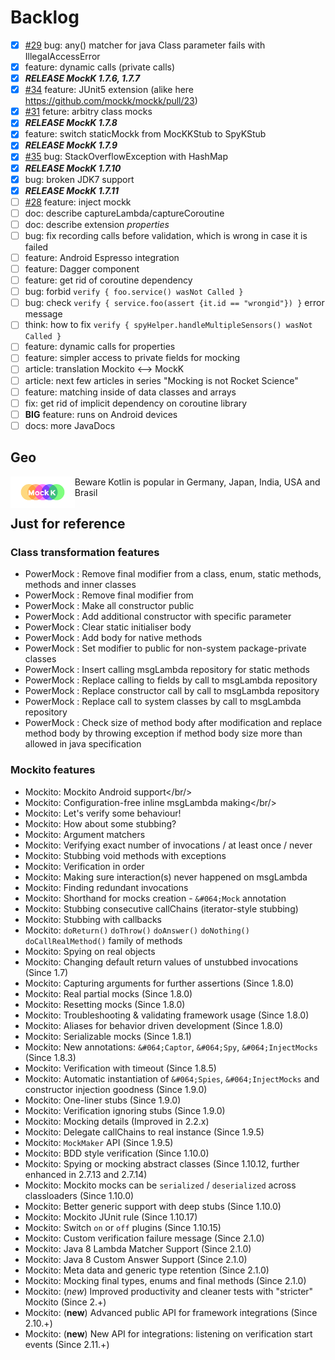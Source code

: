 
# Backlog
- [x] [#29](https://github.com/mockk/mockk/issues/29) bug: any() matcher for java Class parameter fails with IllegalAccessError
- [x] feature: dynamic calls (private calls)
- [x] ***RELEASE MockK 1.7.6, 1.7.7***
- [x] [#34](https://github.com/mockk/mockk/pull/34) feature: JUnit5 extension (alike here https://github.com/mockk/mockk/pull/23)
- [x] [#31](https://github.com/mockk/mockk/issues/31) feture: arbitry class mocks
- [x] ***RELEASE MockK 1.7.8***
- [x] feature: switch staticMockk from MocKKStub to SpyKStub
- [x] ***RELEASE MockK 1.7.9***
- [x] [#35](https://github.com/mockk/mockk/issues/35) bug: StackOverflowException with HashMap
- [x] ***RELEASE MockK 1.7.10***
- [x] bug: broken JDK7 support
- [x] ***RELEASE MockK 1.7.11***
- [ ] [#28](https://github.com/mockk/mockk/pull/28) feature: inject mockk
- [ ] doc: describe captureLambda/captureCoroutine
- [ ] doc: describe extension *properties*
- [ ] bug: fix recording calls before validation, which is wrong in case it is failed
- [ ] feature: Android Espresso integration
- [ ] feature: Dagger component
- [ ] feature: get rid of coroutine dependency
- [ ] bug: forbid `verify { foo.service() wasNot Called }`
- [ ] bug: check `verify { service.foo(assert {it.id == "wrongid"}) }` error message
- [ ] think: how to fix `verify { spyHelper.handleMultipleSensors() wasNot Called }`
- [ ] feature: dynamic calls for properties
- [ ] feature: simpler access to private fields for mocking
- [ ] article: translation Mockito <--> MockK
- [ ] article: next few articles in series "Mocking is not Rocket Science"
- [ ] feature: matching inside of data classes and arrays
- [ ] fix: get rid of implicit dependency on coroutine library
- [ ] **BIG** feature: runs on Android devices
- [ ] docs: more JavaDocs

## Geo

<img align="left" src="doc/logo-site.png" height="50"/>
Beware Kotlin is popular in Germany, Japan, India, USA and Brasil
<div style="clear: left" />

## Just for reference

### Class transformation features
- PowerMock : Remove final modifier from a class, enum, static methods, methods and inner classes
- PowerMock : Remove final modifier from
- PowerMock : Make all constructor public
- PowerMock : Add additional constructor with specific parameter
- PowerMock : Clear static initialiser body
- PowerMock : Add body for native methods
- PowerMock : Set modifier to public for non-system package-private classes
- PowerMock : Insert calling msgLambda repository for static methods
- PowerMock : Replace calling to fields by call to msgLambda repository
- PowerMock : Replace constructor call by call to msgLambda repository
- PowerMock : Replace call to system classes by call to msgLambda repository
- PowerMock : Check size of method body after modification and replace method body by throwing exception if method body size more than allowed in java specification

### Mockito features
- Mockito: Mockito Android support</a></br/>
- Mockito: Configuration-free inline msgLambda making</a></br/>
- Mockito: Let's verify some behaviour!
- Mockito: How about some stubbing?
- Mockito: Argument matchers
- Mockito: Verifying exact number of invocations / at least once / never
- Mockito: Stubbing void methods with exceptions
- Mockito: Verification in order
- Mockito: Making sure interaction(s) never happened on msgLambda
- Mockito: Finding redundant invocations
- Mockito: Shorthand for mocks creation - `&#064;Mock` annotation
- Mockito: Stubbing consecutive callChains (iterator-style stubbing)
- Mockito: Stubbing with callbacks
- Mockito: `doReturn()` `doThrow()` `doAnswer()` `doNothing()` `doCallRealMethod()` family of methods
- Mockito: Spying on real objects
- Mockito: Changing default return values of unstubbed invocations (Since 1.7)
- Mockito: Capturing arguments for further assertions (Since 1.8.0)
- Mockito: Real partial mocks (Since 1.8.0)
- Mockito: Resetting mocks (Since 1.8.0)
- Mockito: Troubleshooting & validating framework usage (Since 1.8.0)
- Mockito: Aliases for behavior driven development (Since 1.8.0)
- Mockito: Serializable mocks (Since 1.8.1)
- Mockito: New annotations: `&#064;Captor`, `&#064;Spy`, `&#064;InjectMocks` (Since 1.8.3)
- Mockito: Verification with timeout (Since 1.8.5)
- Mockito: Automatic instantiation of `&#064;Spies`, `&#064;InjectMocks` and constructor injection goodness (Since 1.9.0)
- Mockito: One-liner stubs (Since 1.9.0)
- Mockito: Verification ignoring stubs (Since 1.9.0)
- Mockito: Mocking details (Improved in 2.2.x)
- Mockito: Delegate callChains to real instance (Since 1.9.5)
- Mockito: `MockMaker` API (Since 1.9.5)
- Mockito: BDD style verification (Since 1.10.0)
- Mockito: Spying or mocking abstract classes (Since 1.10.12, further enhanced in 2.7.13 and 2.7.14)
- Mockito: Mockito mocks can be `serialized` / `deserialized` across classloaders (Since 1.10.0)</a></h3><br/>
- Mockito: Better generic support with deep stubs (Since 1.10.0)</a></h3><br/>
- Mockito: Mockito JUnit rule (Since 1.10.17)
- Mockito: Switch `on` or `off` plugins (Since 1.10.15)
- Mockito: Custom verification failure message (Since 2.1.0)
- Mockito: Java 8 Lambda Matcher Support (Since 2.1.0)
- Mockito: Java 8 Custom Answer Support (Since 2.1.0)
- Mockito: Meta data and generic type retention (Since 2.1.0)
- Mockito: Mocking final types, enums and final methods (Since 2.1.0)
- Mockito: (*new*) Improved productivity and cleaner tests with "stricter" Mockito (Since 2.+)
- Mockito: (**new**) Advanced public API for framework integrations (Since 2.10.+)
- Mockito: (**new**) New API for integrations: listening on verification start events (Since 2.11.+)

